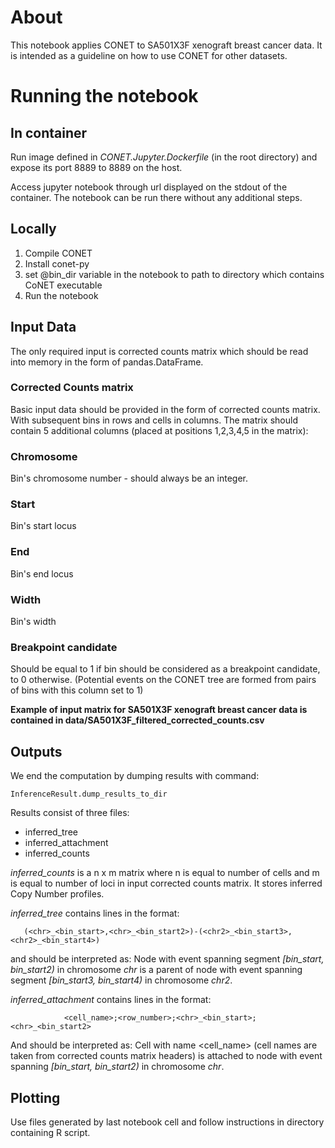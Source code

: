 # About 
This notebook applies CONET to SA501X3F xenograft breast cancer data. It is intended as a guideline on how to 
use CONET for other datasets. 
# Running the notebook 
## In container 

Run image defined in *CONET.Jupyter.Dockerfile* (in the root directory)
and expose its port 8889 to 8889 on the host.

Access jupyter notebook through url displayed on the stdout of the container. 
The notebook can be run there without any additional steps.

## Locally
1. Compile CONET 
2. Install conet-py 
3. set @bin_dir variable in the notebook to path to directory which contains CoNET executable
4. Run the notebook
## Input Data

The only required input is corrected counts matrix which should be read into memory in the form of 
pandas.DataFrame.

### Corrected Counts matrix
Basic input data should be provided in the form of corrected counts matrix. With subsequent bins in rows and cells in columns.
The matrix should contain 5 additional columns (placed at positions 1,2,3,4,5 in the matrix):

### Chromosome
Bin's chromosome number - should always be an integer.
### Start
Bin's start locus
### End
Bin's end locus
### Width 
Bin's width
### Breakpoint candidate
Should be equal to 1 if bin should be considered as a breakpoint candidate, to 0 otherwise.
(Potential events on the CONET tree are formed from pairs of bins with this column set to 1)

**Example of input matrix for SA501X3F xenograft breast cancer data is contained in data/SA501X3F_filtered_corrected_counts.csv**


## Outputs
We end the computation by dumping results with command:
``` 
InferenceResult.dump_results_to_dir
```
Results consist of three files:
* inferred_tree 
* inferred_attachment
* inferred_counts 

*inferred_counts* is a n x m matrix where n is equal to number of cells and m is equal to number of loci in input corrected counts matrix. 
It stores inferred Copy Number profiles. 

*inferred_tree* contains lines in the format:

```
   (<chr>_<bin_start>,<chr>_<bin_start2>)-(<chr2>_<bin_start3>,<chr2>_<bin_start4>)
```
and should be interpreted as:
Node with event spanning segment *[bin_start, bin_start2)* in chromosome *chr* is a parent of node with event spanning segment 
*[bin_start3, bin_start4)* in chromosome *chr2*.

*inferred_attachment* contains lines in the format:
    
```
            <cell_name>;<row_number>;<chr>_<bin_start>;<chr>_<bin_start2>
```
And should be interpreted as:
Cell with name <cell_name> (cell names are taken from corrected counts matrix headers) is attached to node with event 
spanning *[bin_start, bin_start2)* in chromosome *chr*.

## Plotting
Use files generated by last notebook cell and follow instructions in directory containing R script.
